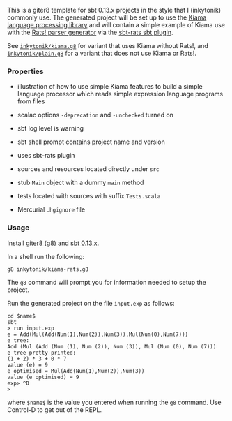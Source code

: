 This is a giter8 template for sbt 0.13.x projects in the style that
I (inkytonik) commonly use. The generated project will be set up to use the
[Kiama language processing library](http://kiama.googlecode.com) and will
contain a simple example of Kiama use with the
[Rats! parser generator](http://cs.nyu.edu/rgrimm/xtc/rats-intro.html) via
the
[sbt-rats sbt plugin](https://code.google.com/p/sbt-rats/).

See [`inkytonik/kiama.g8`](https://github.com/inkytonik/kiama.g8) for
variant that uses Kiama without Rats!,  and
[`inkytonik/plain.g8`](https://github.com/inkytonik/plain.g8) for a variant
that does not use Kiama or Rats!.

### Properties

* illustration of how to use simple Kiama features to build a simple
language processor which reads simple expression language programs
from files

* scalac options `-deprecation` and `-unchecked` turned on

* sbt log level is warning

* sbt shell prompt contains project name and version

* uses sbt-rats plugin

* sources and resources located directly under `src`

* stub `Main` object with a dummy `main` method

* tests located with sources with suffix `Tests.scala`

* Mercurial `.hgignore` file

### Usage

Install [giter8 (g8)](http://github.com/n8han/giter8#readme) and [sbt
0.13.x](http://www.scala-sbt.org).

In a shell run the following:

    g8 inkytonik/kiama-rats.g8

The `g8` command will prompt you for information needed to setup the
project.

Run the generated project on the file `input.exp` as follows:

    cd $name$
    sbt
    > run input.exp
    e = Add(Mul(Add(Num(1),Num(2)),Num(3)),Mul(Num(0),Num(7)))
    e tree:
    Add (Mul (Add (Num (1), Num (2)), Num (3)), Mul (Num (0), Num (7)))
    e tree pretty printed:
    (1 + 2) * 3 + 0 * 7
    value (e) = 9
    e optimised = Mul(Add(Num(1),Num(2)),Num(3))
    value (e optimised) = 9
    exp> ^D
    >

where `$name$` is the value you entered when running the `g8` command.
Use Control-D to get out of the REPL.
